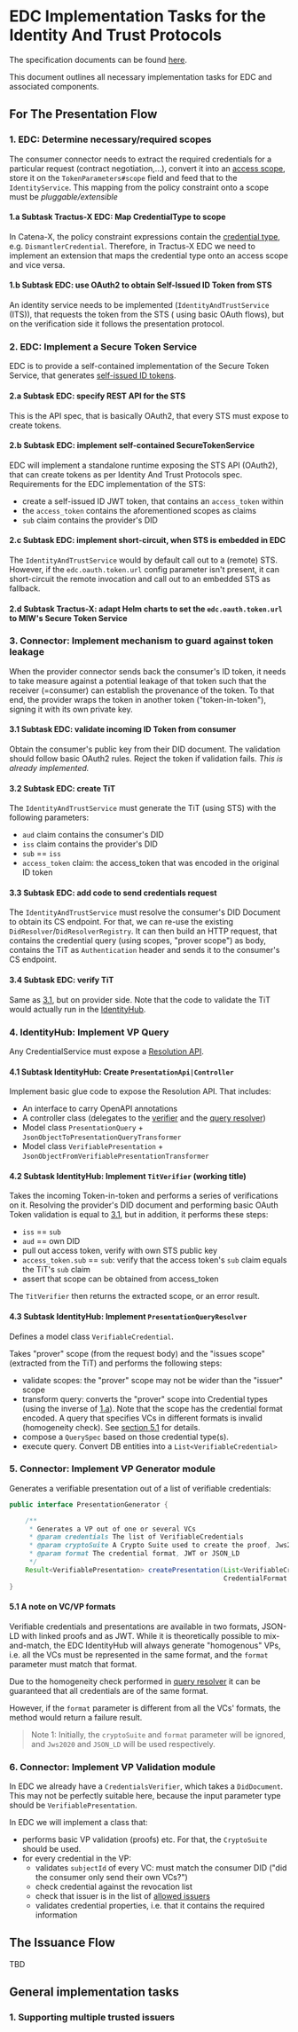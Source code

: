 # EDC Implementation Tasks for the Identity And Trust Protocols

The specification documents can be found [here](https://github.com/eclipse-tractusx/identity-trust/).

This document outlines all necessary implementation tasks for EDC and associated components.

## For The Presentation Flow

### 1. EDC: Determine necessary/required scopes

The consumer connector needs to extract the required credentials for a particular request (contract negotiation,...),
convert it into
an [access scope](https://github.com/eclipse-tractusx/identity-trust/blob/main/specifications/M1/verifiable.presentation.protocol.md#31-access-scopes),
store it on the `TokenParameters#scope` field and feed that to the `IdentityService`. This mapping from the policy
constraint onto a scope must be _pluggable/extensible_

#### 1.a Subtask Tractus-X EDC: Map CredentialType to scope

In Catena-X, the policy constraint expressions contain
the [credential type](https://github.com/eclipse-tractusx/ssi-docu/blob/main/docs/architecture/cx-3-2/3.%20Verifiable%20Credentials/CX-Credentials/Standardized%20CX-Credential.md),
e.g. `DismantlerCredential`. Therefore, in Tractus-X EDC we need to implement an extension that maps the credential
type onto an access scope and vice versa.

#### 1.b Subtask EDC: use OAuth2 to obtain Self-Issued ID Token from STS

An identity service needs to be implemented (`IdentityAndTrustService` (ITS)), that requests the token from the STS (
using basic OAuth flows), but on the verification side it follows the presentation protocol.

### 2. EDC: Implement a Secure Token Service

EDC is to provide a self-contained implementation of the Secure Token Service, that
generates [self-issued ID tokens](https://github.com/eclipse-tractusx/identity-trust/blob/main/specifications/M1/identity.protocol.base.md#4-self-issued-id-tokens).

#### 2.a Subtask EDC: specify REST API for the STS

This is the API spec, that is basically OAuth2, that every STS must expose to create tokens.

#### 2.b Subtask EDC: implement self-contained SecureTokenService

EDC will implement a standalone runtime exposing the STS API (OAuth2), that can create tokens as per Identity And
Trust Protocols spec.
Requirements for the EDC implementation of the STS:

- create a self-issued ID JWT token, that contains an `access_token` within
- the `access_token` contains the aforementioned scopes as claims
- `sub` claim contains the provider's DID

#### 2.c Subtask EDC: implement short-circuit, when STS is embedded in EDC

The `IdentityAndTrustService` would by default call out to a (remote) STS. However, if the `edc.oauth.token.url`
config parameter isn't present, it can short-circuit the remote invocation and call out to an embedded STS as
fallback.

#### 2.d Subtask Tractus-X: adapt Helm charts to set the `edc.oauth.token.url` to MIW's Secure Token Service

### 3. Connector: Implement mechanism to guard against token leakage

When the provider connector sends back the consumer's ID token, it needs to take measure against a potential
leakage of that token such that the receiver (=consumer) can establish the provenance of the token. To that end, the
provider wraps the token in another token ("token-in-token"), signing it with its own private key.

#### 3.1 Subtask EDC: validate incoming ID Token from consumer

Obtain the consumer's public key from their DID document. The validation should follow basic OAuth2 rules. Reject the
token if validation fails. _This is already implemented._

#### 3.2 Subtask EDC: create TiT

The `IdentityAndTrustService` must generate the TiT (using STS) with the following parameters:

- `aud` claim contains the consumer's DID
- `iss` claim contains the provider's DID
- `sub` == `iss`
- `access_token` claim: the access_token that was encoded in the original ID token

#### 3.3 Subtask EDC: add code to send credentials request

The `IdentityAndTrustService` must resolve the consumer's DID Document to obtain its CS endpoint. For that, we can
re-use the existing `DidResolver`/`DidResolverRegistry`. It can then build an HTTP request, that contains the
credential query (using scopes, "prover scope") as body, contains the TiT as `Authentication` header and sends it to
the consumer's CS endpoint.

#### 3.4 Subtask EDC: verify TiT

Same as [3.1](#31-subtask-edc-validate-incoming-id-token-from-consumer), but on provider side. Note that the code to
validate the TiT would actually run in the [IdentityHub](#42-subtask-identityhub-implement-titverifier-working-title).

### 4. IdentityHub: Implement VP Query

Any CredentialService must expose
a [Resolution API](https://github.com/eclipse-tractusx/identity-trust/blob/main/specifications/M1/verifiable.presentation.protocol.md#411-query-for-presentations).

#### 4.1 Subtask IdentityHub: Create `PresentationApi|Controller`

Implement basic glue code to expose the Resolution API. That includes:

- An interface to carry OpenAPI annotations
- A controller class (delegates to the [verifier](#43-subtask-identityhub-implement-titverifier-working-title) and
  the [query resolver](#42-subtask-identityhub-implement-presentationqueryresolver))
- Model class `PresentationQuery` + `JsonObjectToPresentationQueryTransformer`
- Model class `VerifiablePresentation` + `JsonObjectFromVerifiablePresentationTransformer`

#### 4.2 Subtask IdentityHub: Implement `TitVerifier` (working title)

Takes the incoming Token-in-token and performs a series of verifications on it. Resolving the provider's DID document
and performing basic OAuth Token validation is equal to [3.1](#31-subtask-edc-validate-incoming-id-token-from-consumer),
but in addition, it performs these steps:

- `iss` == `sub`
- `aud` == own DID
- pull out access token, verify with own STS public key
- `access_token.sub` == `sub`: verify that the access token's `sub` claim equals the TiT's `sub` claim
- assert that scope can be obtained from access_token

The `TitVerifier` then returns the extracted scope, or an error result.

#### 4.3 Subtask IdentityHub: Implement `PresentationQueryResolver`

Defines a model class `VerifiableCredential`.

Takes "prover" scope (from the request body) and the "issues scope" (extracted from the TiT) and performs the
following steps:

- validate scopes: the "prover" scope may not be wider than the "issuer" scope
- transform query: converts the "prover" scope into Credential types (using the inverse
  of [1.a](#1a-subtask-tractus-x-edc-map-credentialtype-to-scope)). Note that the scope has the credential format
  encoded. A query that specifies VCs in different formats is invalid (homogeneity check).
  See [section 5.1](#51-a-note-on-vcvp-formats) for details.
- compose a `QuerySpec` based on those credential type(s).
- execute query. Convert DB entities into a `List<VerifiableCredential>`

### 5. Connector: Implement VP Generator module

Generates a verifiable presentation out of a list of verifiable credentials:

```java
public interface PresentationGenerator {

    /**
     * Generates a VP out of one or several VCs
     * @param credentials The list of VerifiableCredentials
     * @param cryptoSuite A Crypto Suite used to create the proof, Jws2020 or Ed25519
     * @param format The credential format, JWT or JSON_LD
     */
    Result<VerifiablePresentation> createPresentation(List<VerifiableCredential> credentials, CryptoSuite cryptoSuite,
                                                      CredentialFormat format);
}
```

#### 5.1 A note on VC/VP formats

Verifiable credentials and presentations are available in two formats, JSON-LD with linked proofs and as JWT. While it
is theoretically possible to mix-and-match, the EDC IdentityHub will always generate "homogenous" VPs, i.e. all the VCs
must be represented in the same format, and the `format` parameter must match that format.

Due to the homogeneity check performed in [query resolver](#43-subtask-identityhub-implement-presentationqueryresolver)
it can be
guaranteed that all credentials are of the same format.

However, if the `format` parameter is different from all the VCs' formats, the method would return a failure result.

> Note 1: Initially, the `cryptoSuite` and `format` parameter will be ignored, and `Jws2020` and `JSON_LD` will be used
> respectively.

### 6. Connector: Implement VP Validation module

In EDC we already have a `CredentialsVerifier`, which takes a `DidDocument`. This may not be perfectly suitable here,
because the input parameter type should be `VerifiablePresentation`.

In EDC we will implement a class that:
- performs basic VP validation (proofs) etc. For that, the `CryptoSuite` should be used.
- for every credential in the VP:
  - validates `subjectId` of every VC: must match the consumer DID ("did the consumer only send their own VCs?")
  - check credential against the revocation list
  - check that issuer is in the list of [allowed issuers](#1-supporting-multiple-trusted-issuers)
  - validates credential properties, i.e. that it contains the required information


## The Issuance Flow

TBD

## General implementation tasks
### 1. Supporting multiple trusted issuers